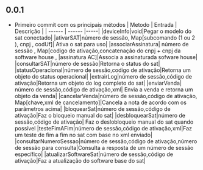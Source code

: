 ## 0.0.1

* Primeiro commit com os principais métodos 
| Metodo | Entrada | Descrição |
| ------ | ------ |-----|
|deviceInfo|void|Pegar o modelo do sat conectado|
|ativarSAT|número de sessão, Map[subcomando (1 ou 2 ), cnpj , codUf]| Ativa o sat para uso|
|associarAssinatura| número de sessão , Map[codigo de ativação,concatenação do cnpj + cnpj da software house , |assinatura AC]|Associa a assinaturada sofware house|
|consultarSAT|número de sessão|Retorna o status do sat|
|statusOperacional|número de sessão,codigo de ativação|Retorna um objeto do status operacional|
|extrairLog|número de sessão,código de ativação|Retorna um objeto do log completo do sat|
|enviarVenda| número de sessão,código de ativação,xml| Envia a venda e retorna um objeto da venda|
|cancelarVenda|número de sessão,código de ativação, Map[chave,xml de cancelamento]|Cancela a nota de acordo com os parâmetros acima|
|bloquearSat|número de sessão,código de ativação|Faz o bloqueio manual do sat|
|desbloquearSat|número de sessão,código de ativação| Faz o deslobloqueio manual do sat quando possível
|testeFimAFim|número de sessão,código de ativação,xml|Faz um teste de fim a fim no sat com base no xml enviado|
|consultarNumeroSessao|número de sessão,código de ativação,número de sessão para consulta|Consulta a resposta de um número de sessão específico|
|atualizarSoftwareSat|número de sessão,código de ativação|Faz a atualização do software base do sat|
